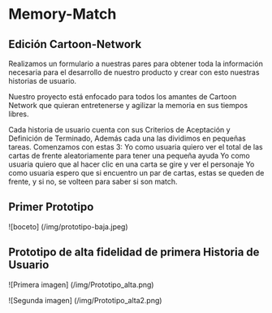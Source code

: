 # Memory-Match
## Edición Cartoon-Network

Realizamos un formulario a nuestras pares para obtener toda la información necesaria para el desarrollo de nuestro producto y crear con esto nuestras historias de usuario.

Nuestro proyecto está enfocado para todos los amantes de Cartoon Network que quieran entretenerse y agilizar la memoria en sus tiempos libres.

Cada historia de usuario cuenta con sus Criterios de Aceptación y Definición de Terminado, Además cada una las dividimos en pequeñas tareas. Comenzamos con estas 3:
Yo como usuaria quiero ver el total de las cartas de frente aleatoriamente para tener una pequeña ayuda
Yo como usuaria quiero que al hacer clic en una carta se gire y ver el personaje
Yo como usuaria espero que si encuentro un par de cartas, estas se queden de frente, y si no, se volteen para saber si son match.



## Primer Prototipo
![boceto] (/img/prototipo-baja.jpeg)

## Prototipo de alta fidelidad de primera Historia de Usuario
![Primera imagen] (/img/Prototipo_alta.png)

![Segunda imagen] (/img/Prototipo_alta2.png)
